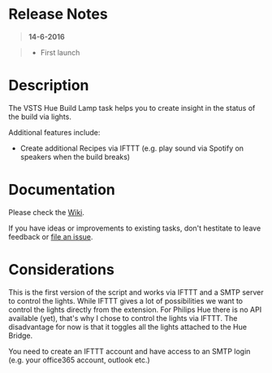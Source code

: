 # Release Notes
> **14-6-2016**

> - First launch

# Description
The VSTS Hue Build Lamp task helps you to create insight in the status of the build via lights.

Additional features include:
 * Create additional Recipes via IFTTT (e.g. play sound via Spotify on speakers when the build breaks)

# Documentation
Please check the [Wiki](https://github.com/robertraaijmakers/vsts-extension-huebuildlamp/wiki).

If you have ideas or improvements to existing tasks, don't hestitate to leave feedback or [file an issue](https://github.com/robertraaijmakers/vsts-extension-huebuildlamp/issues).

# Considerations
This is the first version of the script and works via IFTTT and a SMTP server to control the lights. While IFTTT gives a lot of possibilities we want to control the lights directly from the extension. For Philips Hue there is no API available (yet), that's why I chose to control the lights via IFTTT. The disadvantage for now is that it toggles all the lights attached to the Hue Bridge.

You need to create an IFTTT account and have access to an SMTP login (e.g. your office365 account, outlook etc.)
